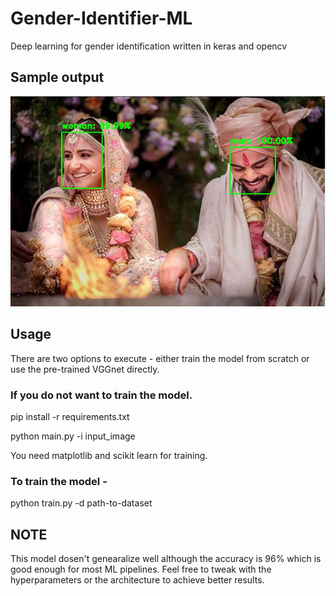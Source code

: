 # Gender-Identifier-ML
Deep learning for gender identification written in keras and opencv

<h2>Sample output</h2>

![](output.jpg)

<h2>Usage</h2>

<p>There are two options to execute - either train the model from scratch or use the pre-trained VGGnet directly.</p>

<h3>If you do not want to train the model.</h3>
<p>pip install -r requirements.txt</p>
<p>python main.py -i input_image</p>
  
<p>You need matplotlib and scikit learn for training.</p>

<h3>To train the model -</h3>

<p>python train.py -d path-to-dataset</p>  

<h2>NOTE</h2>

<p>This model dosen't genearalize well although the accuracy is 96% which is good enough for most ML pipelines. Feel free to tweak with  the hyperparameters or the architecture to achieve better results.</p>





